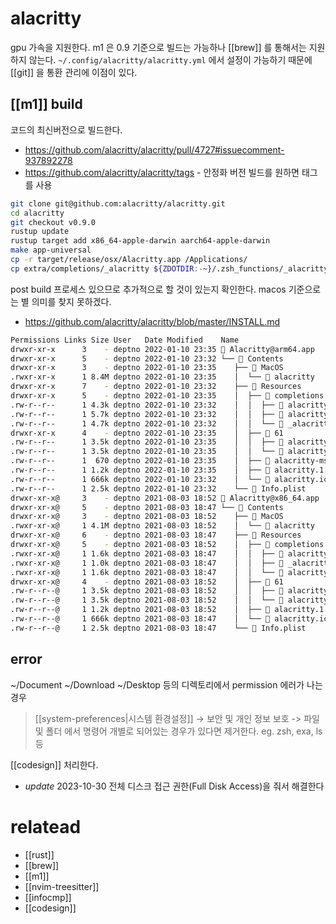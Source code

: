 # alacritty

gpu 가속을 지원한다.
m1 은 0.9 기준으로 빌드는 가능하나 [[brew]] 를 통해서는 지원하지 않는다.
`~/.config/alacritty/alacritty.yml` 에서 설정이 가능하기 때문에 [[git]] 을 통환 관리에 이점이 있다.

## [[m1]] build
코드의 최신버전으로 빌드한다.
- https://github.com/alacritty/alacritty/pull/4727#issuecomment-937892278
- https://github.com/alacritty/alacritty/tags - 안정화 버전 빌드를 원하면 태그를 사용

```sh
git clone git@github.com:alacritty/alacritty.git
cd alacritty
git checkout v0.9.0
rustup update
rustup target add x86_64-apple-darwin aarch64-apple-darwin
make app-universal
cp -r target/release/osx/Alacritty.app /Applications/
cp extra/completions/_alacritty ${ZDOTDIR:-~}/.zsh_functions/_alacritty
```

post build 프로세스 있으므로 추가적으로 할 것이 있는지 확인한다.
macos 기준으로는 별 의미를 찾지 못하겠다.
- https://github.com/alacritty/alacritty/blob/master/INSTALL.md

```sh
Permissions Links Size User   Date Modified    Name
drwxr-xr-x      3    - deptno 2022-01-10 23:35  Alacritty@arm64.app
drwxr-xr-x      5    - deptno 2022-01-10 23:32 └──  Contents
drwxr-xr-x      3    - deptno 2022-01-10 23:35    ├──  MacOS
.rwxr-xr-x      1 8.4M deptno 2022-01-10 23:35    │  └──  alacritty
drwxr-xr-x      7    - deptno 2022-01-10 23:32    ├──  Resources
drwxr-xr-x      5    - deptno 2022-01-10 23:35    │  ├──  completions
.rw-r--r--      1 4.3k deptno 2022-01-10 23:32    │  │  ├──  alacritty.fish
.rw-r--r--      1 5.7k deptno 2022-01-10 23:32    │  │  ├──  alacritty.bash
.rw-r--r--      1 4.7k deptno 2022-01-10 23:32    │  │  └──  _alacritty
drwxr-xr-x      4    - deptno 2022-01-10 23:35    │  ├──  61
.rw-r--r--      1 3.5k deptno 2022-01-10 23:35    │  │  ├──  alacritty-direct
.rw-r--r--      1 3.5k deptno 2022-01-10 23:35    │  │  └──  alacritty
.rw-r--r--      1  670 deptno 2022-01-10 23:35    │  ├──  alacritty-msg.1.gz
.rw-r--r--      1 1.2k deptno 2022-01-10 23:35    │  ├──  alacritty.1.gz
.rw-r--r--      1 666k deptno 2022-01-10 23:32    │  └──  alacritty.icns
.rw-r--r--      1 2.5k deptno 2022-01-10 23:32    └──  Info.plist
drwxr-xr-x@     3    - deptno 2021-08-03 18:52  Alacritty@x86_64.app
drwxr-xr-x@     5    - deptno 2021-08-03 18:47 └──  Contents
drwxr-xr-x@     3    - deptno 2021-08-03 18:52    ├──  MacOS
.rwxr-xr-x@     1 4.1M deptno 2021-08-03 18:52    │  └──  alacritty
drwxr-xr-x@     6    - deptno 2021-08-03 18:47    ├──  Resources
drwxr-xr-x@     5    - deptno 2021-08-03 18:52    │  ├──  completions
.rwxr-xr-x@     1 1.6k deptno 2021-08-03 18:47    │  │  ├──  alacritty.bash
.rwxr-xr-x@     1 1.0k deptno 2021-08-03 18:47    │  │  ├──  _alacritty
.rwxr-xr-x@     1 1.6k deptno 2021-08-03 18:47    │  │  └──  alacritty.fish
drwxr-xr-x@     4    - deptno 2021-08-03 18:52    │  ├──  61
.rw-r--r--@     1 3.5k deptno 2021-08-03 18:52    │  │  ├──  alacritty-direct
.rw-r--r--@     1 3.5k deptno 2021-08-03 18:52    │  │  └──  alacritty
.rw-r--r--@     1 1.2k deptno 2021-08-03 18:52    │  ├──  alacritty.1.gz
.rw-r--r--@     1 666k deptno 2021-08-03 18:47    │  └──  alacritty.icns
.rw-r--r--@     1 2.5k deptno 2021-08-03 18:47    └──  Info.plist
```

## error
~/Document ~/Download ~/Desktop 등의 디렉토리에서 permission 에러가 나는 경우

> [[system-preferences|시스템 환경설정]] -> 보안 및 개인 정보 보호 -> 파일 및 폴더
에서 명령어 개별로 되어있는 경우가 있다면 제거한다. eg. zsh, exa, ls 등

[[codesign]] 처리한다.
- *update* 2023-10-30 전체 디스크 접근 권한(Full Disk Access)을 줘서 해결한다

# relatead
- [[rust]]
- [[brew]]
- [[m1]]
- [[nvim-treesitter]]
- [[infocmp]]
- [[codesign]]
